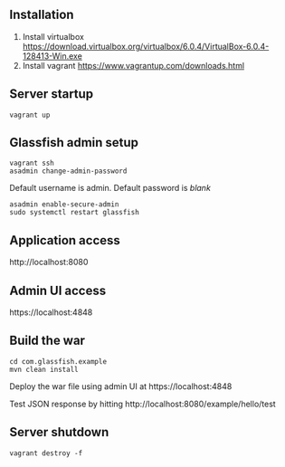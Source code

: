 
## Installation

1. Install virtualbox https://download.virtualbox.org/virtualbox/6.0.4/VirtualBox-6.0.4-128413-Win.exe
1. Install vagrant  https://www.vagrantup.com/downloads.html


## Server startup
```
vagrant up
```


## Glassfish admin setup

```
vagrant ssh
asadmin change-admin-password
```
Default username is admin. Default password is *blank*

```
asadmin enable-secure-admin
sudo systemctl restart glassfish
```

## Application access
http://localhost:8080

## Admin UI access
https://localhost:4848

## Build the war
```
cd com.glassfish.example
mvn clean install
```

Deploy the war file using admin UI at https://localhost:4848

Test JSON response by hitting http://localhost:8080/example/hello/test

## Server shutdown
```
vagrant destroy -f
```

